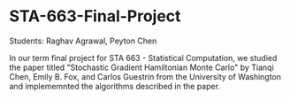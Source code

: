 # STA-663-Final-Project

Students: Raghav Agrawal, Peyton Chen

In our term final project for STA 663 - Statistical Computation, we studied the paper titled "Stochastic Gradient Hamiltonian Monte Carlo" by Tianqi Chen, Emily B. Fox, and Carlos Guestrin from the University of Washington and implememnted the algorithms described in the paper.
